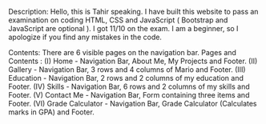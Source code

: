 Description: Hello, this is Tahir speaking. I have built this website to pass an examination on coding HTML, CSS and JavaScript ( Bootstrap and JavaScript are optional ). I got 11/10 on the exam. I am a beginner, so I apologize if you find any mistakes in the code.

Contents: There are 6 visible pages on the navigation bar.
           Pages and Contents :
                               (I) Home - Navigation Bar, About Me, My Projects and Footer.
                               (II) Gallery - Navigation Bar, 3 rows and 4 columns of Mario and Footer.
                               (III) Education - Navigation Bar, 2 rows and 2 columns of my education and Footer.
                               (IV) Skills - Navigation Bar, 6 rows and 2 columns of my skills and Footer.
                               (V) Contact Me - Navigation Bar, Form containing three items and Footer.
                               (VI) Grade Calculator - Navigation Bar, Grade Calculator (Calculates marks in GPA) and Footer. 
